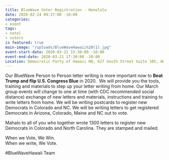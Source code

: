 ```yaml
---
title: BlueWave Voter Registration - Honolulu
date: 2020-02-24 09:37:00 -10:00
categories:
- event
tags:
- natel
- voters
is featured: true
main-image: "/uploads/BlueWaveHawaii%20(1).jpg"
event-start-date: 2020-03-21 15:30:00 -10:00
event-end-date: 2020-03-21 17:30:00 -10:00
Location: Democratic Party of Hawaii HQ, 627 South Street Suite 105, Honolulu
---
```


Our BlueWave Person to Person letter writing is more important now to **Beat Trump and flip U.S. Congress Blue** in 2020.  We will provide you the tools, training and materials to step up your letter writing from home. Our March group events will change to one at time (with CDC recommended social distance) exchange of new letters and materials, instructions and training to write letters from home. We will be writing postcards to register new Democrats in Colorado and NC.  We will be writing letters to get registered Democrats in Arizona, Colorado, Maine and NC out to vote.

Mahalo to all of you who together wrote 1300 letters to register new Democrats in Colorado and North Carolina.  They are stamped and mailed.  

When we Vote, We Win.  
When we write, We Vote. 

#BlueWaveHawaii Team
